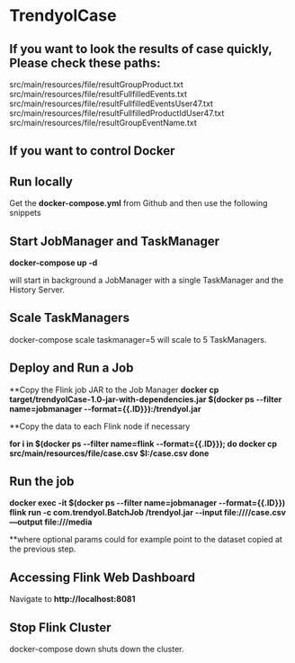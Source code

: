 # TrendyolCase #

## If you want to look the results of case quickly, Please check these paths: ##

src/main/resources/file/resultGroupProduct.txt
src/main/resources/file/resultFullfilledEvents.txt
src/main/resources/file/resultFullfilledEventsUser47.txt
src/main/resources/file/resultFullfilledProductIdUser47.txt
src/main/resources/file/resultGroupEventName.txt


## If you want to control Docker ##

## Run locally ##

Get the __docker-compose.yml__ from Github and then use the following snippets

## Start JobManager and TaskManager

__docker-compose up -d__ 

will start in background a JobManager with a single TaskManager and the History Server.
## Scale TaskManagers

docker-compose scale taskmanager=5 will scale to 5 TaskManagers.

## Deploy and Run a Job

**Copy the Flink job JAR to the Job Manager
__docker cp target/trendyolCase-1.0-jar-with-dependencies.jar $(docker ps --filter name=jobmanager --format={{.ID}}):/trendyol.jar__

**Copy the data to each Flink node if necessary

__for i in $(docker ps --filter name=flink --format={{.ID}}); do
  docker cp src/main/resources/file/case.csv $I:/case.csv
done__

## Run the job

__docker exec -it $(docker ps --filter name=jobmanager --format={{.ID}}) flink run -c com.trendyol.BatchJob /trendyol.jar --input file:////case.csv —output file:///media__

**where optional params could for example point to the dataset copied at the previous step.

## Accessing Flink Web Dashboard
Navigate to __http://localhost:8081__

## Stop Flink Cluster
docker-compose down shuts down the cluster.


